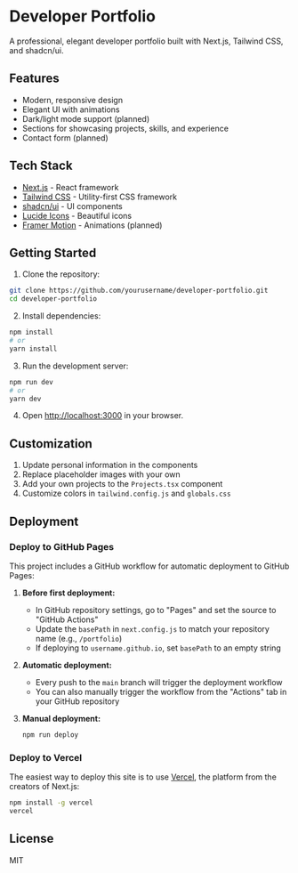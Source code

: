 # Developer Portfolio

A professional, elegant developer portfolio built with Next.js, Tailwind CSS, and shadcn/ui.

## Features

- Modern, responsive design
- Elegant UI with animations
- Dark/light mode support (planned)
- Sections for showcasing projects, skills, and experience
- Contact form (planned)

## Tech Stack

- [Next.js](https://nextjs.org/) - React framework
- [Tailwind CSS](https://tailwindcss.com/) - Utility-first CSS framework
- [shadcn/ui](https://ui.shadcn.com/) - UI components
- [Lucide Icons](https://lucide.dev/) - Beautiful icons
- [Framer Motion](https://www.framer.com/motion/) - Animations (planned)

## Getting Started

1. Clone the repository:
```bash
git clone https://github.com/yourusername/developer-portfolio.git
cd developer-portfolio
```

2. Install dependencies:
```bash
npm install
# or
yarn install
```

3. Run the development server:
```bash
npm run dev
# or
yarn dev
```

4. Open [http://localhost:3000](http://localhost:3000) in your browser.

## Customization

1. Update personal information in the components
2. Replace placeholder images with your own
3. Add your own projects to the `Projects.tsx` component
4. Customize colors in `tailwind.config.js` and `globals.css`

## Deployment

### Deploy to GitHub Pages

This project includes a GitHub workflow for automatic deployment to GitHub Pages:

1. **Before first deployment:**
   - In GitHub repository settings, go to "Pages" and set the source to "GitHub Actions"
   - Update the `basePath` in `next.config.js` to match your repository name (e.g., `/portfolio`) 
   - If deploying to `username.github.io`, set `basePath` to an empty string

2. **Automatic deployment:**
   - Every push to the `main` branch will trigger the deployment workflow
   - You can also manually trigger the workflow from the "Actions" tab in your GitHub repository

3. **Manual deployment:**
   ```bash
   npm run deploy
   ```

### Deploy to Vercel

The easiest way to deploy this site is to use [Vercel](https://vercel.com/), the platform from the creators of Next.js:

```bash
npm install -g vercel
vercel
```

## License

MIT 